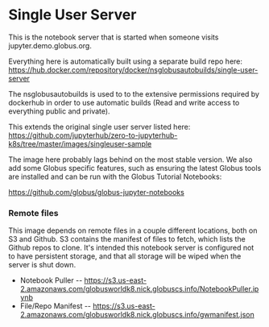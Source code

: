 # Single User Server

This is the notebook server that is started when someone visits jupyter.demo.globus.org.

Everything here is automatically built using a separate build repo here: 
https://hub.docker.com/repository/docker/nsglobusautobuilds/single-user-server

The nsglobusautobuilds is used to to the extensive permissions required by dockerhub in
order to use automatic builds (Read and write access to everything public and private).

This extends the original single user server listed here:
https://github.com/jupyterhub/zero-to-jupyterhub-k8s/tree/master/images/singleuser-sample

The image here probably lags behind on the most stable version. We also add some Globus
specific features, such as ensuring the latest Globus tools are installed and can be run
with the Globus Tutorial Notebooks:

https://github.com/globus/globus-jupyter-notebooks 

### Remote files

This image depends on remote files in a couple different locations, both on S3 and
Github. S3 contains the manifest of files to fetch, which lists the Github repos to
clone. It's intended this notebook server is configured not to have persistent storage,
and that all storage will be wiped when the server is shut down.

* Notebook Puller -- https://s3.us-east-2.amazonaws.com/globusworldk8.nick.globuscs.info/NotebookPuller.ipynb
* File/Repo Manifest -- https://s3.us-east-2.amazonaws.com/globusworldk8.nick.globuscs.info/gwmanifest.json

